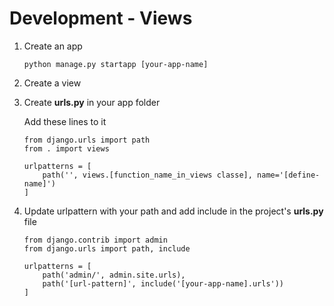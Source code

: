 # Development - Views

1. Create an app

    ```
    python manage.py startapp [your-app-name]
    ```
2. Create a view

3. Create **urls.py** in your app folder
    
    Add these lines to it
    ```
    from django.urls import path
    from . import views
    
    urlpatterns = [
        path('', views.[function_name_in_views classe], name='[define-name]')
    ]
    ```

4. Update urlpattern with your path and add include in the project's **urls.py** file
    
    ```
    from django.contrib import admin
    from django.urls import path, include
    
    urlpatterns = [
        path('admin/', admin.site.urls),
        path('[url-pattern]', include('[your-app-name].urls'))
    ]
    ```